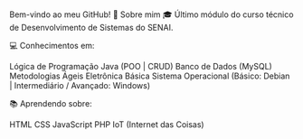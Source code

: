 Bem-vindo ao meu GitHub! 👋
Sobre mim
🎓 Último módulo do curso técnico de Desenvolvimento de Sistemas do SENAI.

💻 Conhecimentos em:

Lógica de Programação
Java (POO | CRUD)
Banco de Dados (MySQL)
Metodologias Ágeis
Eletrônica Básica
Sistema Operacional (Básico: Debian | Intermediário / Avançado: Windows)

📚 Aprendendo sobre:

HTML
CSS
JavaScript
PHP
IoT (Internet das Coisas)
